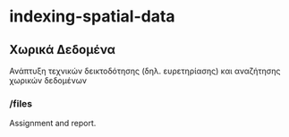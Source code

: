 # indexing-spatial-data

## Χωρικά Δεδομένα
Ανάπτυξη τεχνικών δεικτοδότησης (δηλ. ευρετηρίασης) και αναζήτησης χωρικών δεδομένων  


### /files
Αssignment and report.
